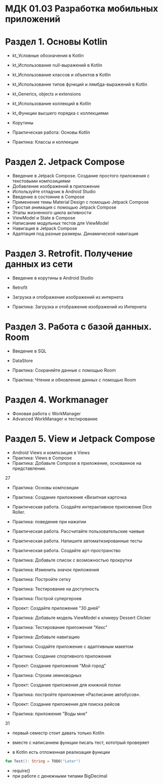 # МДК 01.03 Разработка мобильных приложений

# Раздел 1. Основы Kotlin

- kt_Условные обозначения в Kotlin
- kt_Использование null-выражений в Kotlin
- kt_Использование классов и объектов в Kotlin
- kt_Использование типов функций и лямбда-выражений в Kotlin
- kt_Generics, objects и extensions
- kt_Использование коллекций в Kotlin
- kt_Функции высшего порядка с коллекциями
- Корутины

- Практическая работа: Основы Kotlin
- Практика: Классы и коллекции

# Раздел 2. Jetpack Compose

- Введение в Jetpack Compose. Создание простого приложения с текстовыми композициями
- Добавление изображений в приложение
- Используйте отладчик в Android Studio
- Введение в состояние в Compose
- Применение темы Material Design с помощью Jetpack Compose
- Простая анимация с помощью Jetpack Compose
- Этапы жизненного цикла активности
- ViewModel и State в Compose
- Написание модульных тестов для ViewModel
- Навигация в Jetpack Compose
- Адаптация под разные размеры. Динамической навигация

# Раздел 3. Retrofit. Получение данных из сети

- Введение в корутины в Android Studio
- Retrofit
- Загрузка и отображение изображений из интернета

- Практика: Загрузка и отображение изображений из Интернета

# Раздел 3. Работа с базой данных. Room

- Введение в SQL
- DataStore

- Практика: Сохраняйте данные с помощью Room
- Практика: Чтение и обновление данных с помощью Room

# Раздел 4. Workmanager

- Фоновая работа с WorkManager
- Advanced WorkManager и тестирование

# Раздел 5. View и Jetpack Compose

- Android Views и композиция в Views
- Практика: Views в Compose
- Практика: Добавьте Compose в приложение, основанное на представлении.


27


- Практика: Основы композиции
- Практика: Создание приложения «Визитная карточка

- Практическая работа. Создайте интерактивное приложение Dice Roller.
- Практика: поведение при нажатии
- Практическая работа. Рассчитайте пользовательские чаевые
- Практическая работа. Напишите автоматизированные тесты
- Практическая работа. Создайте арт-пространство

- Практика: Добавьте список с возможностью прокрутки
- Практика: Изменить значок приложения
- Практика: Постройте сетку
- Практика: Тестирование на доступность
- Практика: Построй супергероев
- Проект: Создайте приложение "30 дней"
- Практика: Добавьте модель ViewModel к кликеру Dessert Clicker
- Практика: Тестирование приложения "Кекс"
- Практика: Добавьте навигацию
- Практика: Создайте приложение с адаптивным макетом
- Практика: Создание спортивного приложения
- Проект: Создание приложения "Мой город"

- Практика: Строим земноводных
- Проект: Создание приложения для книжной полки

- Практика: постройте приложение «Расписание автобусов».
- Проект: Создание приложения для поиска рейсов
- Практика: приложение "Воды мне"

31

- первый семестр стоит давать только Kotlin
- вместе с написанием функции писать тест, кототрый проверяет



- в Kotlin есть отложенная реализация функции


```kt
fun Test(): String = TODO("Later")
```

- require()
- при работе с денежными типами BigDecimal